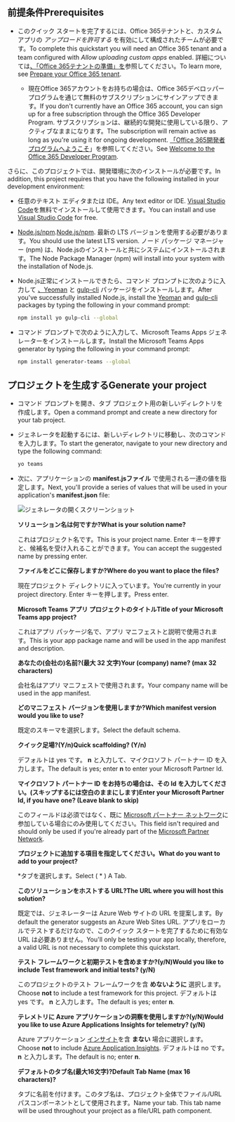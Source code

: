 ## <a name="prerequisites"></a><span data-ttu-id="ca8e3-101">前提条件</span><span class="sxs-lookup"><span data-stu-id="ca8e3-101">Prerequisites</span></span>

- <span data-ttu-id="ca8e3-102">このクイック スタートを完了するには、Office 365テナントと、カスタム アプリの *アップロードを許可する* を有効にして構成されたチームが必要です。</span><span class="sxs-lookup"><span data-stu-id="ca8e3-102">To complete this quickstart you will need an Office 365 tenant and a team configured with *Allow uploading custom apps* enabled.</span></span> <span data-ttu-id="ca8e3-103">詳細については[、「Office 365テナントの準備」を](~/concepts/build-and-test/prepare-your-o365-tenant.md)参照してください。</span><span class="sxs-lookup"><span data-stu-id="ca8e3-103">To learn more, see [Prepare your Office 365 tenant](~/concepts/build-and-test/prepare-your-o365-tenant.md).</span></span>

  - <span data-ttu-id="ca8e3-104">現在Office 365アカウントをお持ちの場合は、Office 365デベロッパープログラムを通じて無料のサブスクリプションにサインアップできます。</span><span class="sxs-lookup"><span data-stu-id="ca8e3-104">If you don't currently have an Office 365 account, you can sign up for a free subscription through the Office 365 Developer Program.</span></span> <span data-ttu-id="ca8e3-105">サブスクリプションは、継続的な開発に使用している限り、アクティブなままになります。</span><span class="sxs-lookup"><span data-stu-id="ca8e3-105">The subscription will remain active as long as you're using it for ongoing development.</span></span> <span data-ttu-id="ca8e3-106">[「Office 365開発者プログラムへようこそ](/office/developer-program/microsoft-365-developer-program)」を参照してください。</span><span class="sxs-lookup"><span data-stu-id="ca8e3-106">See [Welcome to the Office 365 Developer Program](/office/developer-program/microsoft-365-developer-program).</span></span>

<span data-ttu-id="ca8e3-107">さらに、このプロジェクトでは、開発環境に次のインストールが必要です。</span><span class="sxs-lookup"><span data-stu-id="ca8e3-107">In addition, this project requires that you have the following installed in your development environment:</span></span>

- <span data-ttu-id="ca8e3-108">任意のテキスト エディタまたは IDE。</span><span class="sxs-lookup"><span data-stu-id="ca8e3-108">Any text editor or IDE.</span></span> <span data-ttu-id="ca8e3-109">[Visual Studio Code](https://code.visualstudio.com/download)を無料でインストールして使用できます。</span><span class="sxs-lookup"><span data-stu-id="ca8e3-109">You can install and use [Visual Studio Code](https://code.visualstudio.com/download) for free.</span></span>

- <span data-ttu-id="ca8e3-110">[Node.js/npm](https://nodejs.org/en/).</span><span class="sxs-lookup"><span data-stu-id="ca8e3-110">[Node.js/npm](https://nodejs.org/en/).</span></span> <span data-ttu-id="ca8e3-111">最新の LTS バージョンを使用する必要があります。</span><span class="sxs-lookup"><span data-stu-id="ca8e3-111">You should use the latest LTS version.</span></span> <span data-ttu-id="ca8e3-112">ノード パッケージ マネージャー (npm) は、Node.jsのインストールと共にシステムにインストールされます。</span><span class="sxs-lookup"><span data-stu-id="ca8e3-112">The Node Package Manager (npm) will install into your system with the installation of Node.js.</span></span>

- <span data-ttu-id="ca8e3-113">Node.js正常にインストールできたら、コマンド プロンプトに次のように入力して [、Yeoman](https://yeoman.io/) と [gulp-cli](https://www.npmjs.com/package/gulp-cli) パッケージをインストールします。</span><span class="sxs-lookup"><span data-stu-id="ca8e3-113">After you've successfully installed Node.js, install the [Yeoman](https://yeoman.io/) and [gulp-cli](https://www.npmjs.com/package/gulp-cli) packages by typing the following in your command prompt:</span></span>

    ```bash
    npm install yo gulp-cli --global
    ```

- <span data-ttu-id="ca8e3-114">コマンド プロンプトで次のように入力して、Microsoft Teams Apps ジェネレーターをインストールします。</span><span class="sxs-lookup"><span data-stu-id="ca8e3-114">Install the Microsoft Teams Apps generator by typing the following in your command prompt:</span></span>

    ```bash
    npm install generator-teams --global
    ```

## <a name="generate-your-project"></a><span data-ttu-id="ca8e3-115">プロジェクトを生成する</span><span class="sxs-lookup"><span data-stu-id="ca8e3-115">Generate your project</span></span>

- <span data-ttu-id="ca8e3-116">コマンド プロンプトを開き、タブ プロジェクト用の新しいディレクトリを作成します。</span><span class="sxs-lookup"><span data-stu-id="ca8e3-116">Open a command prompt and create a new directory for your tab project.</span></span>

- <span data-ttu-id="ca8e3-117">ジェネレータを起動するには、新しいディレクトリに移動し、次のコマンドを入力します。</span><span class="sxs-lookup"><span data-stu-id="ca8e3-117">To start the generator, navigate to your new directory and type the following command:</span></span>

    ```bash
    yo teams
    ```

- <span data-ttu-id="ca8e3-118">次に、アプリケーションの **manifest.jsファイル** で使用される一連の値を指定します。</span><span class="sxs-lookup"><span data-stu-id="ca8e3-118">Next, you'll provide a series of values that will be used in your application's **manifest.json** file:</span></span>

    ![ジェネレータの開くスクリーンショット](/microsoftteams/platform/assets/images/tab-images/teamsTabScreenshot.PNG)

    <span data-ttu-id="ca8e3-120">**ソリューション名は何ですか?**</span><span class="sxs-lookup"><span data-stu-id="ca8e3-120">**What is your solution name?**</span></span>

    <span data-ttu-id="ca8e3-121">これはプロジェクト名です。</span><span class="sxs-lookup"><span data-stu-id="ca8e3-121">This is your project name.</span></span> <span data-ttu-id="ca8e3-122">Enter キーを押すと、候補名を受け入れることができます。</span><span class="sxs-lookup"><span data-stu-id="ca8e3-122">You can accept the suggested name by pressing enter.</span></span>

    <span data-ttu-id="ca8e3-123">**ファイルをどこに保存しますか?**</span><span class="sxs-lookup"><span data-stu-id="ca8e3-123">**Where do you want to place the files?**</span></span>

    <span data-ttu-id="ca8e3-124">現在プロジェクト ディレクトリに入っています。</span><span class="sxs-lookup"><span data-stu-id="ca8e3-124">You're currently in your project directory.</span></span> <span data-ttu-id="ca8e3-125">Enter キーを押します。</span><span class="sxs-lookup"><span data-stu-id="ca8e3-125">Press enter.</span></span>

    <span data-ttu-id="ca8e3-126">**Microsoft Teams アプリ プロジェクトのタイトル**</span><span class="sxs-lookup"><span data-stu-id="ca8e3-126">**Title of your Microsoft Teams app project?**</span></span>

    <span data-ttu-id="ca8e3-127">これはアプリ パッケージ名で、アプリ マニフェストと説明で使用されます。</span><span class="sxs-lookup"><span data-stu-id="ca8e3-127">This is your app package name and will be used in the app manifest and description.</span></span>

    <span data-ttu-id="ca8e3-128">**あなたの(会社の)名前?(最大 32 文字)**</span><span class="sxs-lookup"><span data-stu-id="ca8e3-128">**Your (company) name? (max 32 characters)**</span></span>

    <span data-ttu-id="ca8e3-129">会社名はアプリ マニフェストで使用されます。</span><span class="sxs-lookup"><span data-stu-id="ca8e3-129">Your company name will be used in the app manifest.</span></span>

    <span data-ttu-id="ca8e3-130">**どのマニフェスト バージョンを使用しますか?**</span><span class="sxs-lookup"><span data-stu-id="ca8e3-130">**Which manifest version would you like to use?**</span></span>

    <span data-ttu-id="ca8e3-131">既定のスキーマを選択します。</span><span class="sxs-lookup"><span data-stu-id="ca8e3-131">Select the default schema.</span></span>

    <span data-ttu-id="ca8e3-132">**クイック足場?(Y/n)**</span><span class="sxs-lookup"><span data-stu-id="ca8e3-132">**Quick scaffolding? (Y/n)**</span></span>

    <span data-ttu-id="ca8e3-133">デフォルトは yes です。 **n** と入力して、マイクロソフト パートナー ID を入力します。</span><span class="sxs-lookup"><span data-stu-id="ca8e3-133">The default is yes; enter **n** to enter your Microsoft Partner Id.</span></span>

    <span data-ttu-id="ca8e3-134">**マイクロソフト パートナー ID をお持ちの場合は、その Id を入力してください。(スキップするには空白のままにします)**</span><span class="sxs-lookup"><span data-stu-id="ca8e3-134">**Enter your Microsoft Partner Id, if you have one? (Leave blank to skip)**</span></span>

    <span data-ttu-id="ca8e3-135">このフィールドは必須ではなく、既に [Microsoft パートナー ネットワーク](https://partner.microsoft.com)に参加している場合にのみ使用してください。</span><span class="sxs-lookup"><span data-stu-id="ca8e3-135">This field isn't required and should only be used if you're already part of the [Microsoft Partner Network](https://partner.microsoft.com).</span></span>

    <span data-ttu-id="ca8e3-136">**プロジェクトに追加する項目を指定してください。**</span><span class="sxs-lookup"><span data-stu-id="ca8e3-136">**What do you want to add to your project?**</span></span>

    <span data-ttu-id="ca8e3-137">&ast;タブを選択します。</span><span class="sxs-lookup"><span data-stu-id="ca8e3-137">Select ( &ast; ) A Tab.</span></span>

    <span data-ttu-id="ca8e3-138">**このソリューションをホストする URL?**</span><span class="sxs-lookup"><span data-stu-id="ca8e3-138">**The URL where you will host this solution?**</span></span>

    <span data-ttu-id="ca8e3-139">既定では、ジェネレーターは Azure Web サイトの URL を提案します。</span><span class="sxs-lookup"><span data-stu-id="ca8e3-139">By default the generator suggests an Azure Web Sites URL.</span></span> <span data-ttu-id="ca8e3-140">アプリをローカルでテストするだけなので、このクイック スタートを完了するために有効な URL は必要ありません。</span><span class="sxs-lookup"><span data-stu-id="ca8e3-140">You'll only be testing your app locally, therefore, a valid URL is not necessary to complete this quickstart.</span></span>

    <span data-ttu-id="ca8e3-141">**テスト フレームワークと初期テストを含めますか?(y/N)**</span><span class="sxs-lookup"><span data-stu-id="ca8e3-141">**Would you like to include Test framework and initial tests? (y/N)**</span></span>

    <span data-ttu-id="ca8e3-142">このプロジェクトのテスト フレームワークを含 **めないように** 選択します。</span><span class="sxs-lookup"><span data-stu-id="ca8e3-142">Choose **not** to include a test framework for this project.</span></span> <span data-ttu-id="ca8e3-143">デフォルトは yes です。 **n** と入力します。</span><span class="sxs-lookup"><span data-stu-id="ca8e3-143">The default is yes; enter **n**.</span></span>

    <span data-ttu-id="ca8e3-144">**テレメトリに Azure アプリケーションの洞察を使用しますか?(y/N)**</span><span class="sxs-lookup"><span data-stu-id="ca8e3-144">**Would you like to use Azure Applications Insights for telemetry? (y/N)**</span></span>

    <span data-ttu-id="ca8e3-145">Azure アプリケーション [インサイト](/azure-docs/articles/azure-monitor/app/app-insights-overview.md)を含 **まない** 場合に選択します。</span><span class="sxs-lookup"><span data-stu-id="ca8e3-145">Choose **not** to include [Azure Application Insights](/azure-docs/articles/azure-monitor/app/app-insights-overview.md).</span></span> <span data-ttu-id="ca8e3-146">デフォルトは no です。 **n** と入力します。</span><span class="sxs-lookup"><span data-stu-id="ca8e3-146">The default is no; enter **n**.</span></span>

    <span data-ttu-id="ca8e3-147">**デフォルトのタブ名(最大16文字)?**</span><span class="sxs-lookup"><span data-stu-id="ca8e3-147">**Default Tab Name (max 16 characters)?**</span></span>

    <span data-ttu-id="ca8e3-148">タブに名前を付けます。このタブ名は、プロジェクト全体でファイル/URL パスコンポーネントとして使用されます。</span><span class="sxs-lookup"><span data-stu-id="ca8e3-148">Name your tab. This tab name will be used throughout your project as a file/URL path component.</span></span>
